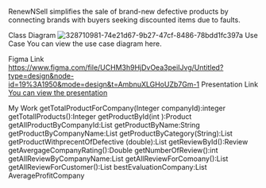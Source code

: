 
RenewNSell simplifies the sale of brand-new defective products by connecting brands with buyers seeking discounted items due to faults.

Class Diagram
![328710981-74e21d67-9b27-47cf-8486-78bdd1fc397a](https://github.com/1Haya1/Final-Project/assets/154345101/43640240-2844-45b3-8e66-1bf45225bb5b)
Use Case
You can view the use case diagram here.

Figma Link
https://www.figma.com/file/UCHM3h9HjDvOea3peiIJvg/Untitled?type=design&node-id=19%3A1950&mode=design&t=AmbnuXLGHoUZb7Gm-1
Presentation Link
[You can view the presentation 
](https://www.canva.com/design/DAGEipSxZN0/646HXCCE4gTsssZVUNkWrw/edit?utm_content=DAGEipSxZN0&utm_campaign=designshare&utm_medium=link2&utm_source=sharebutton)


My Work
getTotalProductForCompany(Integer companyId):integer
getTotallProducts():Integer
getProductById(int ):Product
getAllProductByCompanyId:List<Product>
getProductByName:String
getProductByCompanyName:List<Product>
getProductByCategory(String):List<Product>
getProductWithprecentOfDefective
(double):List<Product>
getReviewById():Review
getAvergageCompanyRating():Double
getNumberOfReview():int
getAllReviewByCompanyName:List<Review>
getAllReviewForComoany():List<Review>
getAllReviewForCustomer():List<Review>
bestEvaluationCompany:List<Review>
AverageProfitCompany

